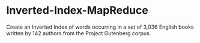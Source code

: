 # Inverted-Index-MapReduce
Create an Inverted Index of words occurring in a set of 3,036 English books written by 142 authors from the Project Gutenberg corpus.
